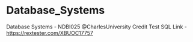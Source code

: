 # Database_Systems
Database Systems - NDBI025 @CharlesUniversity
Credit Test SQL Link - https://rextester.com/XBUOC17757
